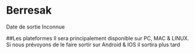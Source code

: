 # Berresak
Date de sortie Inconnue

##Les plateformes
Il sera principalement disponible sur PC, MAC & LINUX.
Si nous prévoyons de le faire sortir sur Android & IOS il sortira plus tard
